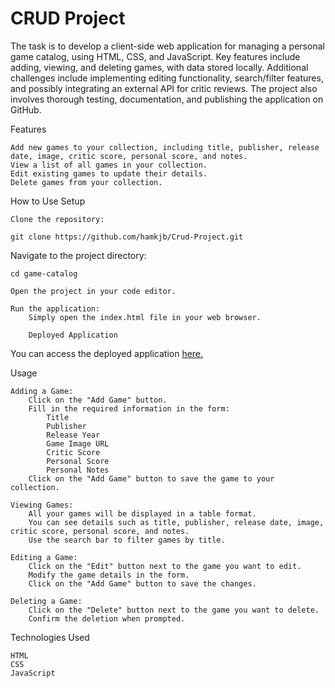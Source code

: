 # CRUD Project

The task is to develop a client-side web application for managing a personal game catalog, using HTML, CSS, and JavaScript. Key features include adding, viewing, and deleting games, with data stored locally. Additional challenges include implementing editing functionality, search/filter features, and possibly integrating an external API for critic reviews. The project also involves thorough testing, documentation, and publishing the application on GitHub.

Features

    Add new games to your collection, including title, publisher, release date, image, critic score, personal score, and notes.
    View a list of all games in your collection.
    Edit existing games to update their details.
    Delete games from your collection.

How to Use
Setup

    Clone the repository:

    git clone https://github.com/hamkjb/Crud-Project.git

Navigate to the project directory:

    cd game-catalog

    Open the project in your code editor.

    Run the application:
        Simply open the index.html file in your web browser.

        Deployed Application

You can access the deployed application [here.](https://hamkjb.github.io/Crud-Project/)

Usage

    Adding a Game:
        Click on the "Add Game" button.
        Fill in the required information in the form:
            Title
            Publisher
            Release Year
            Game Image URL
            Critic Score
            Personal Score
            Personal Notes
        Click on the "Add Game" button to save the game to your collection.

    Viewing Games:
        All your games will be displayed in a table format.
        You can see details such as title, publisher, release date, image, critic score, personal score, and notes.
        Use the search bar to filter games by title.

    Editing a Game:
        Click on the "Edit" button next to the game you want to edit.
        Modify the game details in the form.
        Click on the "Add Game" button to save the changes.

    Deleting a Game:
        Click on the "Delete" button next to the game you want to delete.
        Confirm the deletion when prompted.

Technologies Used

    HTML
    CSS
    JavaScript
